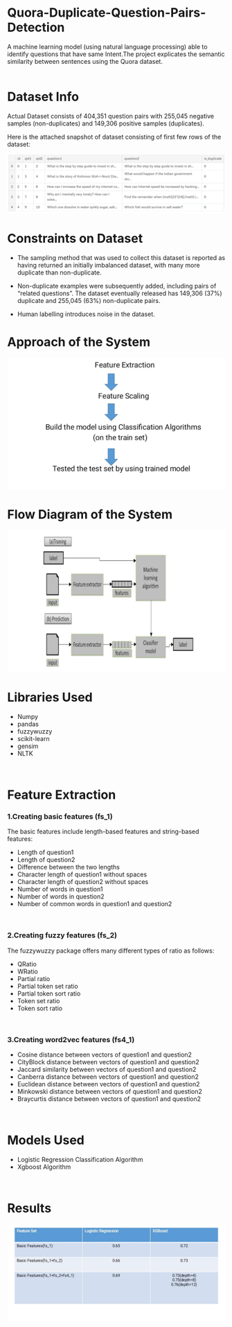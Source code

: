 # Quora-Duplicate-Question-Pairs-Detection
A machine learning model (using natural language processing) able to identify questions that have same Intent.The project explicates the semantic similarity between sentences using the Quora dataset.</br></br>


# Dataset Info
Actual Dataset consists of 404,351 question pairs with 255,045 negative samples (non-duplicates) and 149,306 positive samples (duplicates).

Here is the attached snapshot of dataset consisting of first few rows of the dataset:

![](https://github.com/pritideo17598/Quora-Duplicate-Question-Pairs-Detection/blob/master/1da6ae60-8c50-4a91-b77b-a29bee8d0eb2.png)
</br>

# Constraints on Dataset
* The sampling method that was used to collect this dataset is reported as having returned an initially imbalanced dataset, with many more duplicate than non-duplicate.</br>

* Non-duplicate examples were subsequently added, including pairs of “related questions”. The dataset eventually released has 149,306 (37%) duplicate and 255,045 (63%) non-duplicate pairs.</br>

* Human labelling introduces noise in the dataset.</br>

# Approach of the System
![](https://github.com/pritideo17598/Quora-Duplicate-Question-Pairs-Detection/blob/master/WhatsApp%20Image%202020-03-18%20at%201.09.50%20AM(1).jpeg)
</br>

# Flow Diagram of the System
![](https://github.com/pritideo17598/Quora-Duplicate-Question-Pairs-Detection/blob/master/WhatsApp%20Image%202020-03-18%20at%201.09.50%20AM.jpeg)
</br>

# Libraries Used
- Numpy
- pandas
- fuzzywuzzy
- scikit-learn
- gensim
- NLTK
</br>

# Feature Extraction
### 1.Creating basic features (fs_1)
The basic features include length-based features and string-based features:
* Length of question1
* Length of question2
* Difference between the two lengths
* Character length of question1 without spaces
* Character length of question2 without spaces
* Number of words in question1
* Number of words in question2
* Number of common words in question1 and question2
</br>         
         
### 2.Creating fuzzy features (fs_2)  
The fuzzywuzzy package offers many different types of ratio as follows:
* QRatio
* WRatio
* Partial ratio
* Partial token set ratio
* Partial token sort ratio
* Token set ratio
* Token sort ratio
</br>

### 3.Creating word2vec features (fs4_1)
* Cosine distance between vectors of question1 and question2
* CityBlock distance between vectors of question1 and question2
* Jaccard similarity between vectors of question1 and question2
* Canberra distance between vectors of question1 and question2
* Euclidean distance between vectors of question1 and question2
* Minkowski distance between vectors of question1 and question2
* Braycurtis distance between vectors of question1 and question2
</br>

# Models Used
* Logistic Regression Classification Algorithm
* Xgboost Algorithm
</br>

# Results
![](https://github.com/pritideo17598/Quora-Duplicate-Question-Pairs-Detection/blob/master/WhatsApp%20Image%202020-03-18%20at%201.36.35%20AM.jpeg)





